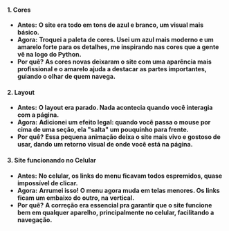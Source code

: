 #### 1. Cores

* **Antes:** **O site era todo em tons de azul e branco, um visual mais básico.**
* **Agora:** **Troquei a paleta de cores. Usei um azul mais moderno e um amarelo forte para os detalhes, me inspirando nas cores que a gente vê na logo do Python.**
* **Por quê?** **As cores novas deixaram o site com uma aparência mais profissional e o amarelo ajuda a destacar as partes importantes, guiando o olhar de quem navega.**

#### 2. Layout

* **Antes:** **O layout era parado. Nada acontecia quando você interagia com a página.**
* **Agora:** **Adicionei um efeito legal: quando você passa o mouse por cima de uma seção, ela "salta" um pouquinho para frente.**
* **Por quê?** **Essa pequena animação deixa o site mais vivo e gostoso de usar, dando um retorno visual de onde você está na página.**

#### 3. Site funcionando no Celular

* **Antes:** **No celular, os links do menu ficavam todos espremidos, quase impossível de clicar.**
* **Agora:** **Arrumei isso! O menu agora muda em telas menores. Os links ficam um embaixo do outro, na vertical.**
* **Por quê?** **A correção era essencial pra garantir que o site funcione bem em qualquer aparelho, principalmente no celular, facilitando a navegação.**
